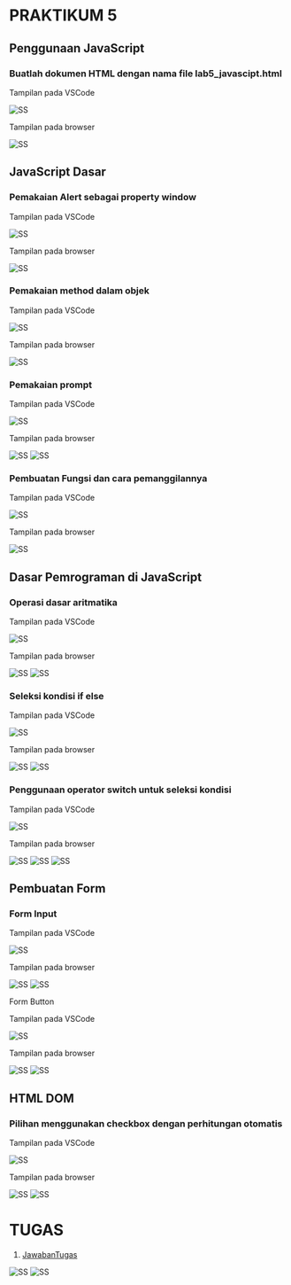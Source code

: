 # PRAKTIKUM 5
## Penggunaan JavaScript
### Buatlah dokumen HTML dengan nama file lab5_javascipt.html

Tampilan pada VSCode

![SS](https://github.com/rangs24/Lab5Web/blob/master/ss1.png)


Tampilan pada browser

![SS](https://github.com/rangs24/Lab5Web/blob/master/ss2.png)

## JavaScript Dasar
### Pemakaian Alert sebagai property window

Tampilan pada VSCode

![SS](https://github.com/rangs24/Lab5Web/blob/master/ss3.png)

Tampilan pada browser

![SS](https://github.com/rangs24/Lab5Web/blob/master/ss4.png)

### Pemakaian method dalam objek

Tampilan pada VSCode

![SS](https://github.com/rangs24/Lab5Web/blob/master/ss5.png)

Tampilan pada browser

![SS](https://github.com/rangs24/Lab5Web/blob/master/ss6.png)

### Pemakaian prompt

Tampilan pada VSCode

![SS](https://github.com/rangs24/Lab5Web/blob/master/ss7.png)

Tampilan pada browser

![SS](https://github.com/rangs24/Lab5Web/blob/master/ss8.png)
![SS](https://github.com/rangs24/Lab5Web/blob/master/ss9.png)

### Pembuatan Fungsi dan cara pemanggilannya

Tampilan pada VSCode

![SS](https://github.com/rangs24/Lab5Web/blob/master/ss10.png)

Tampilan pada browser

![SS](https://github.com/rangs24/Lab5Web/blob/master/ss11.png)

## Dasar Pemrograman di JavaScript
### Operasi dasar aritmatika

Tampilan pada VSCode

![SS](https://github.com/rangs24/Lab5Web/blob/master/ss12.png)

Tampilan pada browser

![SS](https://github.com/rangs24/Lab5Web/blob/master/ss13.png)
![SS](https://github.com/rangs24/Lab5Web/blob/master/ss14.png)

### Seleksi kondisi if else

Tampilan pada VSCode

![SS](https://github.com/rangs24/Lab5Web/blob/master/ss15.png)

Tampilan pada browser

![SS](https://github.com/rangs24/Lab5Web/blob/master/ss16.png)
![SS](https://github.com/rangs24/Lab5Web/blob/master/ss17.png)

### Penggunaan operator switch untuk seleksi kondisi

Tampilan pada VSCode

![SS](https://github.com/rangs24/Lab5Web/blob/master/ss18.png)

Tampilan pada browser

![SS](https://github.com/rangs24/Lab5Web/blob/master/ss19.png)
![SS](https://github.com/rangs24/Lab5Web/blob/master/ss20.png)
![SS](https://github.com/rangs24/Lab5Web/blob/master/ss21.png)

## Pembuatan Form
### Form Input

Tampilan pada VSCode

![SS](https://github.com/rangs24/Lab5Web/blob/master/ss22.png)

Tampilan pada browser

![SS](https://github.com/rangs24/Lab5Web/blob/master/ss23.png)
![SS](https://github.com/rangs24/Lab5Web/blob/master/ss24.png)

Form Button

Tampilan pada VSCode

![SS](https://github.com/rangs24/Lab5Web/blob/master/ss25.png)

Tampilan pada browser

![SS](https://github.com/rangs24/Lab5Web/blob/master/ss26.png)
![SS](https://github.com/rangs24/Lab5Web/blob/master/ss27.png)

## HTML DOM
### Pilihan menggunakan checkbox dengan perhitungan otomatis

Tampilan pada VSCode

![SS](https://github.com/rangs24/Lab5Web/blob/master/ss28.png)

Tampilan pada browser

![SS](https://github.com/rangs24/Lab5Web/blob/master/ss29.png)
![SS](https://github.com/rangs24/Lab5Web/blob/master/ss30.png)

# TUGAS
1. [JawabanTugas](https://github.com/rangs24/Lab5Web/blob/master/tugas.html)

![SS](https://github.com/rangs24/Lab5Web/blob/master/ss31.png)
![SS](https://github.com/rangs24/Lab5Web/blob/master/ss32.png)
